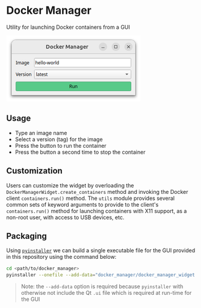 # Docker Manager

Utility for launching Docker containers from a GUI

![Docker Manager](docs/docker-manager.png)

## Usage

* Type an image name
* Select a version (tag) for the image
* Press the button to run the container
* Press the button a second time to stop the container

## Customization

Users can customize the widget by overloading the ``DockerManagerWidget.create_containers`` method and invoking the Docker client ``containers.run()`` method.
The ``utils`` module provides several common sets of keyword arguments to provide to the client's ``containers.run()`` method for launching containers with X11 support, as a non-root user, with access to USB devices, etc.

## Packaging

Using [``pyinstaller``](https://pyinstaller.org/en/stable/index.html) we can build a single executable file for the GUI provided in this repository using the command below:

```bash
cd <path/to/docker_manager>
pyinstaller --onefile --add-data="docker_manager/docker_manager_widget.ui:docker_manager" scripts/docker_manager
```

> Note: the ``--add-data`` option is required because ``pyinstaller`` with otherwise not include the Qt ``.ui`` file which is required at run-time for the GUI